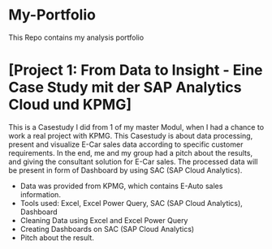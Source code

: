 # My-Portfolio
This Repo contains my analysis portfolio

# [Project 1: From Data to Insight - Eine Case Study mit der SAP Analytics Cloud und KPMG]

This is a Casestudy I did from 1 of my master Modul, when I had a chance to work a real project with KPMG. This Casestudy is about data processing, present and visualize E-Car sales data according to specific customer requirements. In the end, me and my group had a pitch about the results, and giving the consultant solution for E-Car sales. The processed data will be present in form of Dashboard by using SAC (SAP Cloud Analytics).

* Data was provided from KPMG, which contains E-Auto sales information.
* Tools used: Excel, Excel Power Query, SAC (SAP Cloud Analytics), Dashboard
* Cleaning Data using Excel and Excel Power Query
* Creating Dashboards on SAC (SAP Cloud Analytics)
* Pitch about the result.
